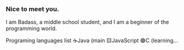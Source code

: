 ### Nice to meet you.
I am Badass, a middle school student, and I am a beginner of the programming world.

Programing languages list
☕Java (main
🟨JavaScript
🟢C (learning...

<!--
### Hi there 👋

**GitBADASS/GitBADASS** is a ✨ _special_ ✨ repository because its `README.md` (this file) appears on your GitHub profile.

Here are some ideas to get you started:

- 🔭 I’m currently working on ...
- 🌱 I’m currently learning ...
- 👯 I’m looking to collaborate on ...
- 🤔 I’m looking for help with ...
- 💬 Ask me about ...
- 📫 How to reach me: ...
- 😄 Pronouns: ...
- ⚡ Fun fact: ...
-->
